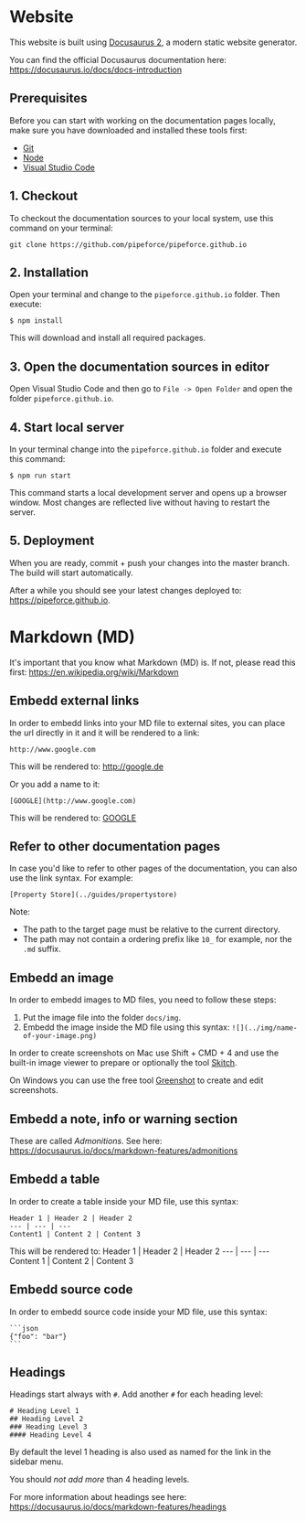 # Website 

This website is built using [Docusaurus 2](https://docusaurus.io/), a modern static website generator.

You can find the official Docusaurus documentation here: https://docusaurus.io/docs/docs-introduction

## Prerequisites
Before you can start with working on the documentation pages locally, make sure you have downloaded and installed these tools first:

- [Git](https://github.com/git-guides/install-git)
- [Node](https://nodejs.org/en/download/)
- [Visual Studio Code](https://code.visualstudio.com/download)

## 1. Checkout
To checkout the documentation sources to your local system, use this command on your terminal:
```
git clone https://github.com/pipeforce/pipeforce.github.io
```

## 2. Installation
Open your terminal and change to the ``pipeforce.github.io`` folder. Then execute:

```
$ npm install
```
This will download and install all required packages.

## 3. Open the documentation sources in editor

Open Visual Studio Code and then go to ``File -> Open Folder`` and open the folder ``pipeforce.github.io``.


## 4. Start local server

In your terminal change into the ``pipeforce.github.io`` folder and execute this command:

```
$ npm run start
```

This command starts a local development server and opens up a browser window. Most changes are reflected live without having to restart the server.

## 5. Deployment

When you are ready, commit + push your changes into the master branch.
The build will start automatically.

After a while you should see your latest changes deployed to: https://pipeforce.github.io.


# Markdown (MD)

It's important that you know what Markdown (MD) is. If not, please read this first: https://en.wikipedia.org/wiki/Markdown

## Embedd external links

In order to embedd links into your MD file to external sites, you can place the url directly in it and it will be rendered to a link:

```
http://www.google.com
```
This will be rendered to: http://google.de

Or you add a name to it:

```
[GOOGLE](http://www.google.com)
```
This will be rendered to: [GOOGLE](http://www.google.com) 

## Refer to other documentation pages

In case you'd like to refer to other pages of the documentation, you can also use the link syntax. For example:

```
[Property Store](../guides/propertystore)
```

Note:
 - The path to the target page must be relative to the current directory.
 - The path may not contain a ordering prefix like ``10_`` for example, nor the ``.md`` suffix.


## Embedd an image

In order to embedd images to MD files, you need to follow these steps:

  1. Put the image file into the folder ``docs/img``.
  2. Embedd the image inside the MD file using this syntax: ``![](../img/name-of-your-image.png)``

In order to create screenshots on Mac use Shift + CMD + 4 and use the built-in image viewer to prepare or optionally the tool [Skitch](https://apps.apple.com/de/app/skitch/id425955336).

On Windows you can use the free tool [Greenshot](https://getgreenshot.org/downloads/) to create and edit screenshots.

## Embedd a note, info or warning section

These are called *Admonitions*. See here: https://docusaurus.io/docs/markdown-features/admonitions

## Embedd a table

In order to create a table inside your MD file, use this syntax:

```
Header 1 | Header 2 | Header 2
--- | --- | ---
Content1 | Content 2 | Content 3
```
This will be rendered to:
Header 1 | Header 2 | Header 2
--- | --- | ---
Content 1 | Content 2 | Content 3

## Embedd source code

In order to embedd source code inside your MD file, use this syntax:

````
```json
{"foo": "bar"}
```
````


## Headings

Headings start always with ``#``. Add another ``#`` for each heading level:

```
# Heading Level 1
## Heading Level 2
### Heading Level 3
#### Heading Level 4
```

By default the level 1 heading is also used as named for the link in the sidebar menu.

You should *not add more* than 4 heading levels.


For more information about headings see here:
https://docusaurus.io/docs/markdown-features/headings






